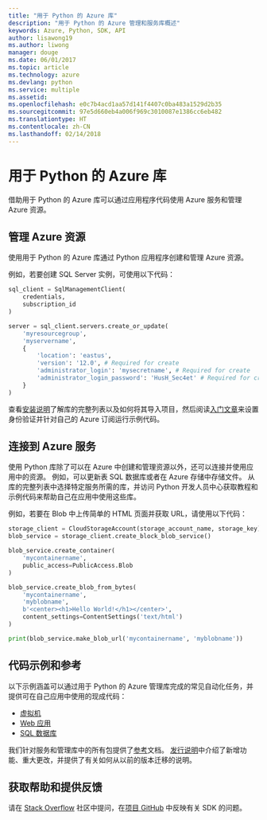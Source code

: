 ```yaml
---
title: "用于 Python 的 Azure 库"
description: "用于 Python 的 Azure 管理和服务库概述"
keywords: Azure, Python, SDK, API
author: lisawong19
ms.author: liwong
manager: douge
ms.date: 06/01/2017
ms.topic: article
ms.technology: azure
ms.devlang: python
ms.service: multiple
ms.assetid: 
ms.openlocfilehash: e0c7b4acd1aa57d141f4407c0ba483a1529d2b35
ms.sourcegitcommit: 97e5d660eb4a006f969c3010087e1386cc6eb482
ms.translationtype: HT
ms.contentlocale: zh-CN
ms.lasthandoff: 02/14/2018
---
```

# <a name="azure-libraries-for-python"></a>用于 Python 的 Azure 库

借助用于 Python 的 Azure 库可以通过应用程序代码使用 Azure 服务和管理 Azure 资源。 

## <a name="manage-azure-resources"></a>管理 Azure 资源

使用用于 Python 的 Azure 库通过 Python 应用程序创建和管理 Azure 资源。

例如，若要创建 SQL Server 实例，可使用以下代码：

```python
sql_client = SqlManagementClient(
    credentials,
    subscription_id
)

server = sql_client.servers.create_or_update(
    'myresourcegroup',
    'myservername',
    {
        'location': 'eastus',
        'version': '12.0', # Required for create
        'administrator_login': 'mysecretname', # Required for create
        'administrator_login_password': 'HusH_Sec4et' # Required for create
    }
)
```

查看[安装说明](/azure/python-how-to-install)了解库的完整列表以及如何将其导入项目，然后阅读[入门文章](python-sdk-azure-get-started.yml)来设置身份验证并针对自己的 Azure 订阅运行示例代码。

## <a name="connect-to-azure-services"></a>连接到 Azure 服务

使用 Python 库除了可以在 Azure 中创建和管理资源以外，还可以连接并使用应用中的资源。 例如，可以更新表 SQL 数据库或者在 Azure 存储中存储文件。 从库的完整列表中选择特定服务所需的库，并访问 Python 开发人员中心获取教程和示例代码来帮助自己在应用中使用这些库。

例如，若要在 Blob 中上传简单的 HTML 页面并获取 URL，请使用以下代码：

```python
storage_client = CloudStorageAccount(storage_account_name, storage_key)
blob_service = storage_client.create_block_blob_service()

blob_service.create_container(
    'mycontainername',
    public_access=PublicAccess.Blob
)

blob_service.create_blob_from_bytes(
    'mycontainername',
    'myblobname',
    b'<center><h1>Hello World!</h1></center>',
    content_settings=ContentSettings('text/html')
)

print(blob_service.make_blob_url('mycontainername', 'myblobname'))
```

## <a name="sample-code-and-reference"></a>代码示例和参考
以下示例涵盖可以通过用于 Python 的 Azure 管理库完成的常见自动化任务，并提供可在自己应用中使用的现成代码：
- [虚拟机](python-sdk-azure-virtual-machine-samples.md)
- [Web 应用](python-sdk-azure-web-apps-samples.md)
- [SQL 数据库](python-sdk-azure-sql-database-samples.md)

我们针对服务和管理库中的所有包提供了[参考](/python/api/overview/azure)文档。 [发行说明](python-sdk-azure-release-notes.md)中介绍了新增功能、重大更改，并提供了有关如何从以前的版本迁移的说明。 

## <a name="get-help-and-give-feedback"></a>获取帮助和提供反馈

请在 [Stack Overflow](http://stackoverflow.com/questions/tagged/azure-sdk-python) 社区中提问，在[项目 GitHub](https://github.com/Azure/azure-sdk-for-python) 中反映有关 SDK 的问题。
